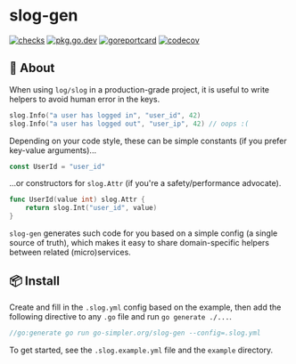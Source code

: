 # slog-gen

[![checks](https://github.com/go-simpler/slog-gen/actions/workflows/checks.yml/badge.svg)](https://github.com/go-simpler/slog-gen/actions/workflows/checks.yml)
[![pkg.go.dev](https://pkg.go.dev/badge/go-simpler.org/slog-gen.svg)](https://pkg.go.dev/go-simpler.org/slog-gen)
[![goreportcard](https://goreportcard.com/badge/go-simpler.org/slog-gen)](https://goreportcard.com/report/go-simpler.org/slog-gen)
[![codecov](https://codecov.io/gh/go-simpler/slog-gen/branch/main/graph/badge.svg)](https://codecov.io/gh/go-simpler/slog-gen)

## 📌 About

When using `log/slog` in a production-grade project, it is useful to write helpers to avoid human error in the keys.

```go
slog.Info("a user has logged in", "user_id", 42)
slog.Info("a user has logged out", "user_ip", 42) // oops :(
```

Depending on your code style, these can be simple constants (if you prefer key-value arguments)...

```go
const UserId = "user_id"
```

...or constructors for `slog.Attr` (if you're a safety/performance advocate).

```go
func UserId(value int) slog.Attr {
    return slog.Int("user_id", value)
}
```

`slog-gen` generates such code for you based on a simple config (a single source of truth),
which makes it easy to share domain-specific helpers between related (micro)services.

## 📦 Install

Create and fill in the `.slog.yml` config based on the example,
then add the following directive to any `.go` file and run `go generate ./...`.

```go
//go:generate go run go-simpler.org/slog-gen --config=.slog.yml
```

To get started, see the `.slog.example.yml` file and the `example` directory.
